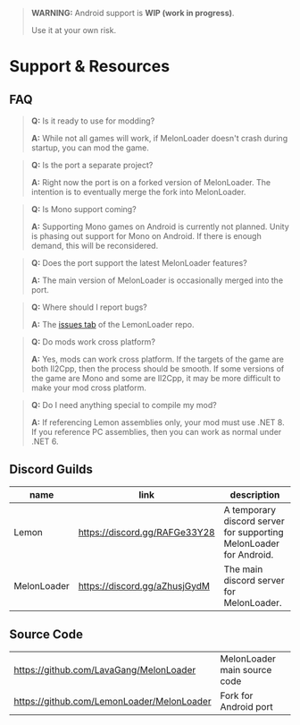 > **WARNING:** Android support is **WIP (work in progress)**.
>
> Use it at your own risk.
# Support & Resources
## FAQ

> **Q:** Is it ready to use for modding?
>
> **A:** While not all games will work, if MelonLoader doesn't crash during startup, you can mod the game.

> **Q:** Is the port a separate project?
> 
> **A:** Right now the port is on a forked version of MelonLoader. The intention is to eventually merge the fork into MelonLoader.

> **Q:** Is Mono support coming?
> 
> **A:** Supporting Mono games on Android is currently not planned. Unity is phasing out support for Mono on Android. If there is enough demand, this will be reconsidered.

> **Q:** Does the port support the latest MelonLoader features?
> 
> **A:** The main version of MelonLoader is occasionally merged into the port.

> **Q:** Where should I report bugs?
> 
> **A:** The [issues tab](https://github.com/LemonLoader/MelonLoader/issues) of the LemonLoader repo.

> **Q:** Do mods work cross platform?
> 
> **A:** Yes, mods can work cross platform. If the targets of the game are both Il2Cpp, then the process should be smooth. If some versions of the game are Mono and some are Il2Cpp, it may be more difficult to make your mod cross platform. 

> **Q:** Do I need anything special to compile my mod?
> 
> **A:** If referencing Lemon assemblies only, your mod must use .NET 8. If you reference PC assemblies, then you can work as normal under .NET 6.

## Discord Guilds
| name        | link                          | description                                                        |
|-------------|-------------------------------|--------------------------------------------------------------------|
| Lemon       | https://discord.gg/RAFGe33Y28 | A temporary discord server for supporting MelonLoader for Android. |
| MelonLoader | https://discord.gg/aZhusjGydM | The main discord server for MelonLoader.                           |

## Source Code
|                                            |                              |
|--------------------------------------------|------------------------------|
| https://github.com/LavaGang/MelonLoader    | MelonLoader main source code |
| https://github.com/LemonLoader/MelonLoader | Fork for Android port        |
